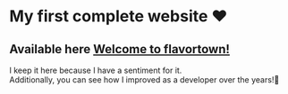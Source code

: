 # My first complete website ❤️
## Available here [Welcome to flavortown!](https://mecies.github.io/my-first-website/) <br />
I keep it here because I have a sentiment for it. <br />
Additionally, you can see how I improved as a developer over the years!🎉
